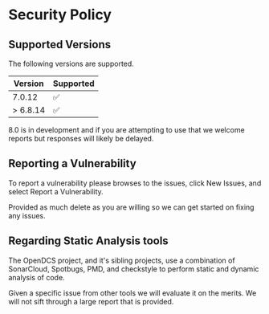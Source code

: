 # Security Policy

## Supported Versions

The following versions are supported.

| Version  | Supported          |
| -------  | ------------------ |
| 7.0.12   | :white_check_mark: |
| > 6.8.14 | :white_check_mark: |

8.0 is in development and if you are attempting to use that we welcome reports but responses will likely be delayed.

## Reporting a Vulnerability

To report a vulnerability please browses to the issues, click New Issues, and select Report a Vulnerability.

Provided as much delete as you are willing so we can get started on fixing any issues.


## Regarding Static Analysis tools

The OpenDCS project, and it's sibling projects, use a combination of SonarCloud, Spotbugs, PMD, and checkstyle to 
perform static and dynamic analysis of code.

Given a specific issue from other tools we will evaluate it on the merits. We will not sift through a large report
that is provided.
